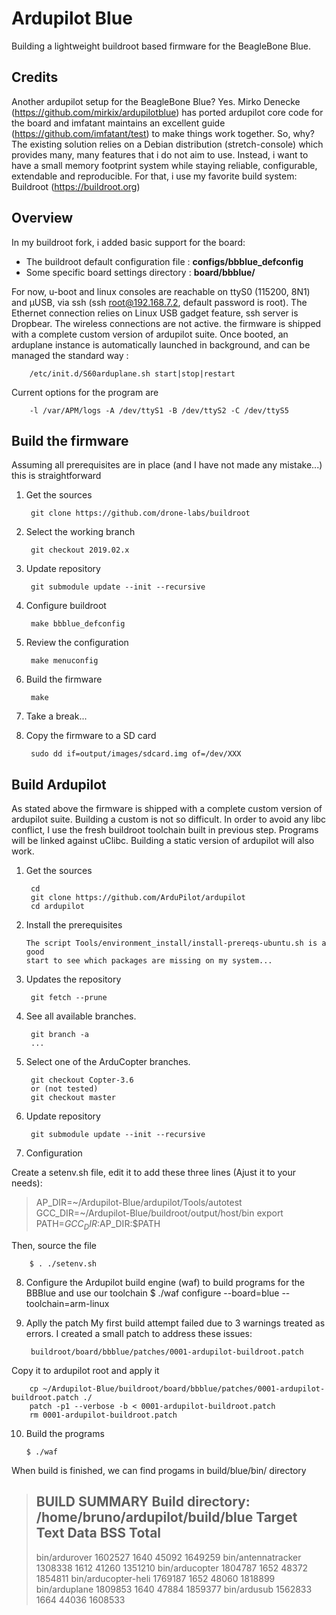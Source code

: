 # Ardupilot Blue
Building a lightweight buildroot based firmware for the BeagleBone Blue.


## Credits
Another ardupilot setup for the BeagleBone Blue?
Yes. Mirko Denecke (https://github.com/mirkix/ardupilotblue) has ported
ardupilot core code for the board and imfatant maintains an excellent guide 
(https://github.com/imfatant/test) to make things work together.
So, why? The existing solution relies on a Debian distribution
(stretch-console) which provides many, many features that i do not aim to use.
Instead, i want to have a small memory footprint system while staying
reliable, configurable, extendable and reproducible.
For that, i use my favorite build system: Buildroot (https://buildroot.org)

## Overview
In my buildroot fork, i added basic support for the board:
 
- The buildroot default configuration file : **configs/bbblue_defconfig**
- Some specific board settings directory   : **board/bbblue/**

For now, u-boot and linux consoles are reachable on ttyS0 (115200, 8N1) and
µUSB, via ssh (ssh root@192.168.7.2, default password is root). The Ethernet
connection relies on Linux USB gadget feature, ssh server is Dropbear. The
wireless connections are not active. the firmware is shipped with a complete
custom version of ardupilot suite.
Once booted, an arduplane instance is automatically launched in background,
and can be managed the standard way :

		/etc/init.d/S60arduplane.sh start|stop|restart

  Current options for the program are
  
		-l /var/APM/logs -A /dev/ttyS1 -B /dev/ttyS2 -C /dev/ttyS5

## Build the firmware

Assuming all prerequisites are in place (and I have not made any mistake...) this is straightforward

1) Get the sources

		git clone https://github.com/drone-labs/buildroot

2) Select the working branch

		git checkout 2019.02.x

3) Update repository

		git submodule update --init --recursive

4) Configure buildroot

		make bbblue_defconfig

5) Review the configuration

		make menuconfig

5) Build the firmware

		make

6) Take a break...

7) Copy the firmware to a SD card

		sudo dd if=output/images/sdcard.img of=/dev/XXX


## Build Ardupilot
As stated above the firmware is shipped with a complete custom version of ardupilot suite.
Building a custom is not so difficult. In order to avoid any libc conflict, I use the fresh
buildroot toolchain built in previous step. Programs will be linked against uClibc.
Building a static version of ardupilot will also work.

1) Get the sources

		cd
		git clone https://github.com/ArduPilot/ardupilot
		cd ardupilot
    
2)  Install the prerequisites

		The script Tools/environment_install/install-prereqs-ubuntu.sh is a good
		start to see which packages are missing on my system...
    
3) Updates the repository

		git fetch --prune
    
4) See all available branches.

		git branch -a
		...

5) Select one of the ArduCopter branches.

		git checkout Copter-3.6
		or (not tested)
		git checkout master

6) Update repository

		git submodule update --init --recursive

7) Configuration

Create a setenv.sh file, edit it to add these three lines (Ajust it to your needs):

 > AP_DIR=~/Ardupilot-Blue/ardupilot/Tools/autotest
 > GCC_DIR=~/Ardupilot-Blue/buildroot/output/host/bin
 > export PATH=$GCC_DIR:$AP_DIR:$PATH
 
  Then, source the file

		$ . ./setenv.sh
 
8) Configure the Ardupilot build engine (waf) to build programs for the BBBlue and use our toolchain
		$ ./waf configure --board=blue --toolchain=arm-linux

9) Aplly the patch
 My first build attempt failed due to 3 warnings treated as errors.
 I created a small patch to address these issues:

		buildroot/board/bbblue/patches/0001-ardupilot-buildroot.patch

 Copy it to ardupilot root and apply it
 
		cp ~/Ardupilot-Blue/buildroot/board/bbblue/patches/0001-ardupilot-buildroot.patch ./
		patch -p1 --verbose -b < 0001-ardupilot-buildroot.patch
		rm 0001-ardupilot-buildroot.patch

10) Build the programs

		$ ./waf
 
When build is finished, we can find progams in build/blue/bin/ directory

 > BUILD SUMMARY
 > Build directory: /home/bruno/ardupilot/build/blue
 > Target               Text     Data  BSS    Total  
 > --------------------------------------------------
 > bin/ardurover        1602527  1640  45092  1649259
 > bin/antennatracker   1308338  1612  41260  1351210
 > bin/arducopter       1804787  1652  48372  1854811
 > bin/arducopter-heli  1769187  1652  48060  1818899
 > bin/arduplane        1809853  1640  47884  1859377
 > bin/ardusub          1562833  1664  44036  1608533






